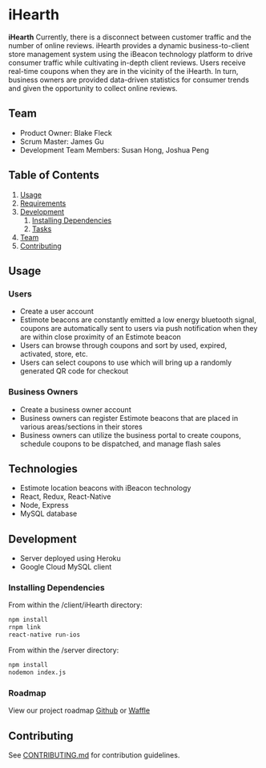 # **iHearth**

  **iHearth** Currently, there is a disconnect between customer traffic and the number of online reviews. iHearth provides a dynamic business-to-client store management system using the iBeacon technology platform to drive consumer traffic while cultivating in-depth client reviews. Users receive real-time coupons when they are in the vicinity of the iHearth. In turn, business owners are provided data-driven statistics for consumer trends and given the opportunity to collect online reviews.

## Team

  - Product Owner: Blake Fleck
  - Scrum Master: James Gu
  - Development Team Members: Susan Hong, Joshua Peng

## Table of Contents

1. [Usage](#Usage)
1. [Requirements](#requirements)
1. [Development](#development)
    1. [Installing Dependencies](#installing-dependencies)
    1. [Tasks](#tasks)
1. [Team](#team)
1. [Contributing](#contributing)

## Usage
### Users 
- Create a user account
- Estimote beacons are constantly emitted a low energy bluetooth signal, coupons are automatically sent to users via push notification when they are within close proximity of an Estimote beacon 
- Users can browse through coupons and sort by used, expired, activated, store, etc.
- Users can select coupons to use which will bring up a randomly generated QR code for checkout
### Business Owners 
- Create a business owner account
- Business owners can register Estimote beacons that are placed in various areas/sections in their stores
- Business owners can utilize the business portal to create coupons, schedule coupons to be dispatched, and manage flash sales

## Technologies

- Estimote location beacons with iBeacon technology
- React, Redux, React-Native
- Node, Express
- MySQL database

## Development

- Server deployed using Heroku
- Google Cloud MySQL client

### Installing Dependencies

From within the /client/iHearth directory:

```sh
npm install
rnpm link
react-native run-ios
```
From within the /server directory:

```sh
npm install
nodemon index.js
```

### Roadmap

View our project roadmap [Github](https://github.com/conscientiouscucumbers/iHearth/issues) or [Waffle](https://waffle.io/conscientiouscucumbers/iHearth)


## Contributing

See [CONTRIBUTING.md](CONTRIBUTING.md) for contribution guidelines.
